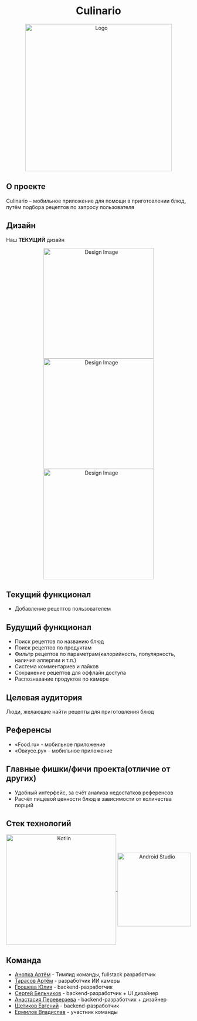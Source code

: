 <h1 align=center>Culinario</h1>

<div align=center>
  <img width=400 alt="Logo" src=https://github.com/user-attachments/assets/4c473834-bc68-44ec-b0f8-dd0c7d2f23ad>

</div>

## О проекте

Culinario – мобильное приложение для помощи в приготовлении блюд, путём подбора рецептов по запросу пользователя

## Дизайн

Наш __ТЕКУЩИЙ__ дизайн

<div align=center>
<img width=300 alt="Design Image" src=https://github.com/user-attachments/assets/3d1c81a5-cd49-44d1-811c-ea21d4ba8306>
<img width=300 alt="Design Image" src=https://github.com/user-attachments/assets/665e22a6-b2d5-4d69-970a-47b0d6eefc3e>
<img width=300 alt="Design Image" src=https://github.com/user-attachments/assets/a4550164-0780-4993-beb1-484258bec8c3>
</div>

## Текущий функционал
- Добавление рецептов пользователем

## Будущий функционал

- Поиск рецептов по названию блюд
- Поиск рецептов по продуктам
- Фильтр рецептов по параметрам(калорийность, популярность, наличия аллергии и т.п.)
- Система комментариев и лайков
- Сохранение рецептов для оффлайн доступа
- Распознавание продуктов по камере

## Целевая аудитория

Люди, желающие найти рецепты для приготовления блюд

## Референсы

- «Food.ru» - мобильное приложение
- «Овкусе.ру» - мобильное приложение

## Главные фишки/фичи проекта(отличие от других)

- Удобный интерфейс, за счёт анализа недостатков референсов
- Расчёт пищевой ценности блюд в зависимости от количества порций

## Стек технологий

<div align=center>
  <a href="https://kotlinlang.org/">
    <img align=center src="https://user-images.githubusercontent.com/63420603/154792502-5d96b5cd-79b6-4edb-b855-fdf674aa00ed.png" alt="Kotlin" height=300>
  </a>  
  <a href="https://developer.android.com/studio">
    <img align=center src="https://habrastorage.org/getpro/habr/post_images/7cd/975/a25/7cd975a258b183f96cbbf5e2696623d8.png" alt="Android Studio" height=200>
  </a>
</div>

## Команда
* [Анопка Артём](https://github.com/veselchak24) - Тимлид команды, fullstack разработчик
* [Тарасов Артём](https://github.com/TarasovArtem2005) - разработчик ИИ камеры
* [Грошева Юлия](https://github.com/yuliya-grosheva) - backend-разработчик
* [Сергей Бельчиков](https://github.com/RePti-LoiD) - backend-разработчик + UI дизайнер
* [Анастасия Переверзева](https://github.com/Anastasia2306) - backend-разработчик + дизайнер
* [Щетиков Евгений](https://github.com/evgenious6) - backend-разработчик
* [Ермилов Владислав](https://github.com/Shijeroo) - участник команды
